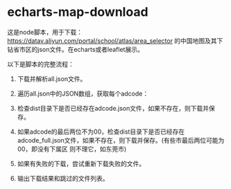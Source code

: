 # echarts-map-download

这是node脚本，用于下载：https://datav.aliyun.com/portal/school/atlas/area_selector 的中国地图及其下钻省市区的json文件。在echarts或者leaflet展示。

以下是脚本的完整流程：

1. 下载并解析all.json文件。

2. 遍历all.json中的JSON数组，获取每个adcode：

3. 检查dist目录下是否已经存在adcode.json文件，如果不存在，则下载并保存。

4. 如果adcode的最后两位不为00，检查dist目录下是否已经存在adcode_full.json文件，如果不存在，则下载并保存。(有些市最后两位可能为00，即没有下属区 则不理它，如东莞市)

5. 如果有失败的下载，尝试重新下载失败的文件。

6. 输出下载结果和跳过的文件列表。